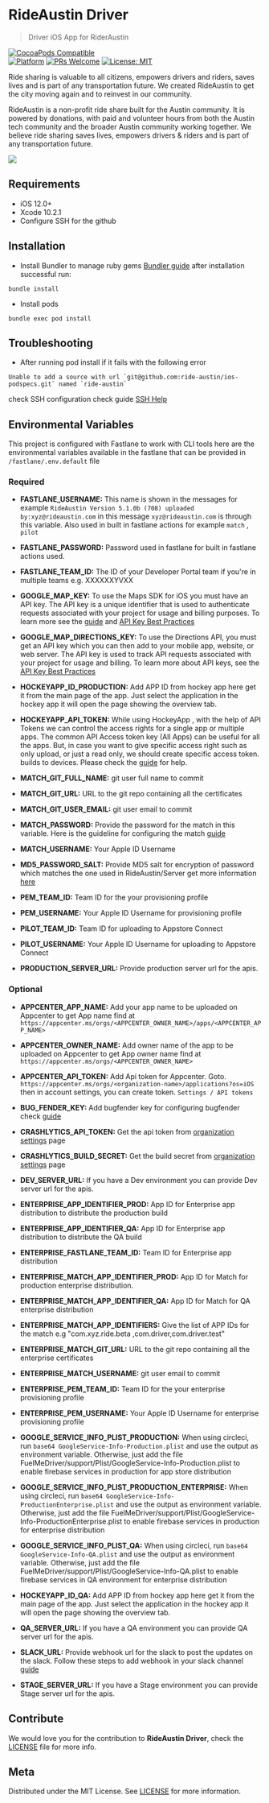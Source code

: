 # RideAustin Driver
> Driver iOS App for RiderAustin 

[![CocoaPods Compatible](https://img.shields.io/cocoapods/v/EZSwiftExtensions.svg)](https://img.shields.io/cocoapods/v/LFAlertController.svg)  
[![Platform](https://img.shields.io/cocoapods/p/LFAlertController.svg?style=flat)](http://cocoapods.org/pods/LFAlertController)
[![PRs Welcome](https://img.shields.io/badge/PRs-welcome-brightgreen.svg?style=flat-square)](http://makeapullrequest.com)
[![License: MIT](https://img.shields.io/badge/License-MIT-yellow.svg)](https://opensource.org/licenses/MIT) 

Ride sharing is valuable to all citizens, empowers drivers and riders, saves lives and is part of any transportation future. We created RideAustin to get the city moving again and to reinvest in our community.

RideAustin is a non-profit ride share built for the Austin community. It is powered by donations, with paid and volunteer hours from both the Austin tech community and the broader Austin community working together. We believe ride sharing saves lives, empowers drivers & riders and is part of any transportation future.


![](https://static1.squarespace.com/static/57302ab61d07c088bf6e694b/57408281e3214003460a6d3a/5740828137013bfb815d1b4a/1463845509237/phone-main.jpg?format=1000w)

## Requirements

- iOS 12.0+
- Xcode 10.2.1
- Configure SSH for the github 

## Installation

- Install Bundler to manage ruby gems [Bundler guide](https://bundler.io) after installation successful run:

```
bundle install
```
- Install pods

```
bundle exec pod install
```

## Troubleshooting

- After running pod install if it fails with the following error

```
Unable to add a source with url `git@github.com:ride-austin/ios-podspecs.git` named `ride-austin`
```
check SSH configuration  check guide [SSH Help](https://help.github.com/en/articles/generating-a-new-ssh-key-and-adding-it-to-the-ssh-agent#adding-your-ssh-key-to-the-ssh-agent)  

## Environmental Variables

This project is configured with Fastlane to work with CLI tools  here are the environmental variables available in the fastlane that can be provided in `/fastlane/.env.default` file 

### Required

- __FASTLANE_USERNAME:__ This name is shown in the messages for example  `RideAustin Version 5.1.0b (708) uploaded by:xyz@rideaustin.com`  in this message `xyz@rideaustin.com` is through this variable.  Also used in built in fastlane actions for example  `match` , `pilot`  

- __FASTLANE_PASSWORD:__ Password used in fastlane for built in fastlane actions used. 

- __FASTLANE_TEAM_ID:__ The ID of your Developer Portal team if you're in multiple teams e.g. XXXXXXYVXX

- __GOOGLE_MAP_KEY:__ To use the Maps SDK for iOS you must have an API key. The API key is a unique identifier that is used to authenticate requests associated with your project for usage and billing purposes. To learn more see the [guide](https://developers.google.com/maps/documentation/ios-sdk/get-api-key) and [API Key Best Practices](https://developers.google.com/maps/api-key-best-practices) 

- __GOOGLE_MAP_DIRECTIONS_KEY:__ To use the Directions API, you must get an API key which you can then add to your mobile app, website, or web server. The API key is used to track API requests associated with your project for usage and billing. To learn more about API keys, see the [API Key Best Practices](https://developers.google.com/maps/api-key-best-practices) 

- __HOCKEYAPP_ID_PRODUCTION:__  Add APP ID from hockey app here  get it from the main page of the app.  Just select the application in the hockey app it will open the page showing the overview tab. 

- __HOCKEYAPP_API_TOKEN:__ While using HockeyApp , with the help of API Tokens we can control the access rights for a single app or multiple apps. The common API Access token key (All Apps) can be useful for all the apps. But, in case you want to give specific access right such as only upload, or just a read only, we should create specific access token. builds to devices. Please check the [guide](https://dailydotnettips.com/obtaining-the-app-specific-hockeyapp-api-token/) for help.

- __MATCH_GIT_FULL_NAME:__ git user full name to commit

- __MATCH_GIT_URL:__ URL to the git repo containing all the certificates

- __MATCH_GIT_USER_EMAIL:__ git user email to commit

- __MATCH_PASSWORD:__ Provide the password for the match in this variable. Here is the guideline for configuring the match [guide](https://docs.fastlane.tools/actions/match/)

- __MATCH_USERNAME:__ Your Apple ID Username

- __MD5_PASSWORD_SALT:__  Provide MD5 salt for encryption of password which matches the one used in RideAustin/Server  get more information [here](https://www.md5online.org/blog/md5-salt-hash/) 

- __PEM_TEAM_ID:__ Team ID for the your provisioning profile

- __PEM_USERNAME:__ Your Apple ID Username for provisioning profile 

- __PILOT_TEAM_ID:__ Team ID for uploading to Appstore Connect

- __PILOT_USERNAME:__ Your Apple ID Username for uploading to Appstore Connect

- __PRODUCTION_SERVER_URL:__ Provide production server url for the apis. 

### Optional

- __APPCENTER_APP_NAME:__ Add your app name to be uploaded on Appcenter to get App name find at `https://appcenter.ms/orgs/<APPCENTER_OWNER_NAME>/apps/<APPCENTER_APP_NAME>`

- __APPCENTER_OWNER_NAME:__ Add owner name of the app to be uploaded on Appcenter to get App owner name find at `https://appcenter.ms/orgs/<APPCENTER_OWNER_NAME>`

- __APPCENTER_API_TOKEN:__ Add Api token for Appcenter.  Goto. `https://appcenter.ms/orgs/<organization-name>/applications?os=iOS` then in account settings, you can create token.  `Settings / API tokens`

- __BUG_FENDER_KEY:__  Add bugfender key for configuring bugfender check [guide](http://support.bugfender.com/getting-started/first-steps-with-bugfender)  

- __CRASHLYTICS_API_TOKEN:__ Get the api token from   [organization settings](https://www.fabric.io/settings/organizations) page

- __CRASHLYTICS_BUILD_SECRET:__ Get the build secret from   [organization settings](https://www.fabric.io/settings/organizations) page

- __DEV_SERVER_URL:__  If you have a Dev environment you can provide Dev server url for the apis. 

- __ENTERPRISE_APP_IDENTIFIER_PROD:__ App ID for Enterprise app distribution to distribute the production build 

- __ENTERPRISE_APP_IDENTIFIER_QA:__ App ID for Enterprise app distribution to distribute the QA build

- __ENTERPRISE_FASTLANE_TEAM_ID:__ Team ID for Enterprise app distribution 

- __ENTERPRISE_MATCH_APP_IDENTIFIER_PROD:__ App ID for Match for production enterprise distribution.

- __ENTERPRISE_MATCH_APP_IDENTIFIER_QA:__ App ID for Match for QA enterprise distribution

- __ENTERPRISE_MATCH_APP_IDENTIFIERS:__ Give the list of APP IDs for the match e.g  "com.xyz.ride.beta ,com.driver,com.driver.test"

- __ENTERPRISE_MATCH_GIT_URL:__ URL to the git repo containing all the enterprise certificates

- __ENTERPRISE_MATCH_USERNAME:__ git user email to commit

- __ENTERPRISE_PEM_TEAM_ID:__ Team ID for the your enterprise provisioning profile

- __ENTERPRISE_PEM_USERNAME:__ Your Apple ID Username for enterprise provisioning profile 

- __GOOGLE_SERVICE_INFO_PLIST_PRODUCTION:__ When using circleci, run ```base64 GoogleService-Info-Production.plist``` and use the output as environment variable. Otherwise, just add the file FuelMeDriver/support/Plist/GoogleService-Info-Production.plist to enable firebase services in production for app store distribution

- __GOOGLE_SERVICE_INFO_PLIST_PRODUCTION_ENTERPRISE:__ When using circleci, run ```base64 GoogleService-Info-ProductionEnterprise.plist``` and use the output as environment variable. Otherwise, just add the file FuelMeDriver/support/Plist/GoogleService-Info-ProductionEnterprise.plist to enable firebase services in production for enterprise distribution

- __GOOGLE_SERVICE_INFO_PLIST_QA:__ When using circleci, run ```base64 GoogleService-Info-QA.plist``` and use the output as environment variable. Otherwise, just add the file FuelMeDriver/support/Plist/GoogleService-Info-QA.plist to enable firebase services in QA environment for enterprise distribution

- __HOCKEYAPP_ID_QA:__  Add APP ID from hockey app here  get it from the main page of the app.  Just select the application in the hockey app it will open the page showing the overview tab. 

- __QA_SERVER_URL:__ If you have a QA environment you can provide QA server url for the apis. 

- __SLACK_URL:__ Provide webhook url for the slack to post the updates on the slack. Follow these steps to add webhook in your slack channel  [guide](https://api.slack.com/incoming-webhooks)

- __STAGE_SERVER_URL:__  If you have a Stage environment you can provide Stage server url for the apis. 

## Contribute 

We would love you for the contribution to **RideAustin Driver**, check the  [LICENSE](LICENSE) file for more info.

## Meta

Distributed under the MIT License. See  [LICENSE](LICENSE) for more information.
